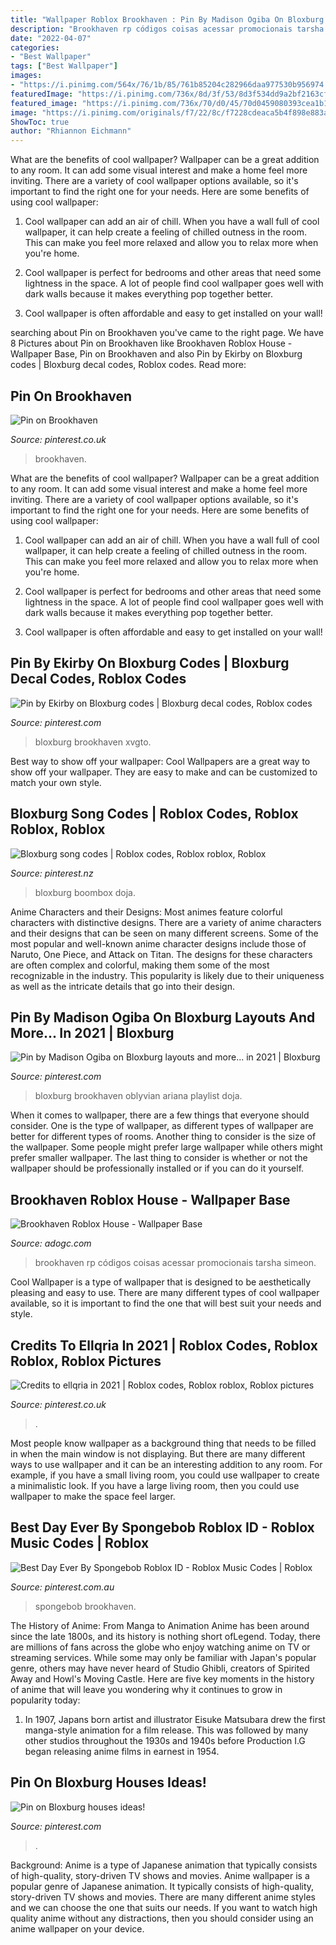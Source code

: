 ```yaml
---
title: "Wallpaper Roblox Brookhaven : Pin By Madison Ogiba On Bloxburg Layouts And More... In 2021"
description: "Brookhaven rp códigos coisas acessar promocionais tarsha simeon"
date: "2022-04-07"
categories:
- "Best Wallpaper"
tags: ["Best Wallpaper"]
images:
- "https://i.pinimg.com/564x/76/1b/85/761b85204c282966daa977530b956974.jpg"
featuredImage: "https://i.pinimg.com/736x/8d/3f/53/8d3f534dd9a2bf2163cf54e8e5547b18.jpg"
featured_image: "https://i.pinimg.com/736x/70/d0/45/70d0459080393cea1b16e3901cd5eccd.jpg"
image: "https://i.pinimg.com/originals/f7/22/8c/f7228cdeaca5b4f898e883a91b02b4af.jpg"
ShowToc: true
author: "Rhiannon Eichmann"
---
```



What are the benefits of cool wallpaper?
Wallpaper can be a great addition to any room. It can add some visual interest and make a home feel more inviting. There are a variety of cool wallpaper options available, so it's important to find the right one for your needs. Here are some benefits of using cool wallpaper: 
1. Cool wallpaper can add an air of chill. When you have a wall full of cool wallpaper, it can help create a feeling of chilled outness in the room. This can make you feel more relaxed and allow you to relax more when you're home. 

2. Cool wallpaper is perfect for bedrooms and other areas that need some lightness in the space. A lot of people find cool wallpaper goes well with dark walls because it makes everything pop together better. 

3. Cool wallpaper is often affordable and easy to get installed on your wall!

	

		
searching about Pin on Brookhaven you've came to the right page. We have 8 Pictures about Pin on Brookhaven like Brookhaven Roblox House - Wallpaper Base, Pin on Brookhaven and also Pin by Ekirby on Bloxburg codes | Bloxburg decal codes, Roblox codes. Read more:
		
    
## Pin On Brookhaven

<img loading=lazy src="https://i.pinimg.com/736x/62/60/9a/62609afab85e5d48bd3a02ab7d485f9b.jpg" onerror="this.onerror=null;this.src='https://tse1.mm.bing.net/th?id=OIP.rwv-afv2DK75wOTxjdC2UQHaEK&amp;pid=15.1';" alt="Pin on Brookhaven">

_Source: pinterest.co.uk_

>brookhaven. 

	

What are the benefits of cool wallpaper?
Wallpaper can be a great addition to any room. It can add some visual interest and make a home feel more inviting. There are a variety of cool wallpaper options available, so it's important to find the right one for your needs. Here are some benefits of using cool wallpaper: 
1. Cool wallpaper can add an air of chill. When you have a wall full of cool wallpaper, it can help create a feeling of chilled outness in the room. This can make you feel more relaxed and allow you to relax more when you're home. 

2. Cool wallpaper is perfect for bedrooms and other areas that need some lightness in the space. A lot of people find cool wallpaper goes well with dark walls because it makes everything pop together better. 

3. Cool wallpaper is often affordable and easy to get installed on your wall!

    
## Pin By Ekirby On Bloxburg Codes | Bloxburg Decal Codes, Roblox Codes

<img loading=lazy src="https://i.pinimg.com/736x/8b/54/d8/8b54d89c3002828319db6e134ff773e4.jpg" onerror="this.onerror=null;this.src='https://tse4.mm.bing.net/th?id=OIP.XKB8uHcty3MT8OkiUgHf1QHaHo&amp;pid=15.1';" alt="Pin by Ekirby on Bloxburg codes | Bloxburg decal codes, Roblox codes">

_Source: pinterest.com_

>bloxburg brookhaven xvgto. 

	

Best way to show off your wallpaper:
Cool Wallpapers are a great way to show off your wallpaper. They are easy to make and can be customized to match your own style.

    
## Bloxburg Song Codes | Roblox Codes, Roblox Roblox, Roblox

<img loading=lazy src="https://i.pinimg.com/736x/78/3e/46/783e46a18270046af691217cb9249a91.jpg" onerror="this.onerror=null;this.src='https://tse1.mm.bing.net/th?id=OIP.g3pgY82X019TBz3bsm2NggHaHs&amp;pid=15.1';" alt="Bloxburg song codes | Roblox codes, Roblox roblox, Roblox">

_Source: pinterest.nz_

>bloxburg boombox doja. 

	

Anime Characters and their Designs: Most animes feature colorful characters with distinctive designs.
There are a variety of anime characters and their designs that can be seen on many different screens. Some of the most popular and well-known anime character designs include those of Naruto, One Piece, and Attack on Titan. The designs for these characters are often complex and colorful, making them some of the most recognizable in the industry. This popularity is likely due to their uniqueness as well as the intricate details that go into their design.

    
## Pin By Madison Ogiba On Bloxburg Layouts And More... In 2021 | Bloxburg

<img loading=lazy src="https://i.pinimg.com/736x/1f/78/d1/1f78d1e48ae017c06e098ee8f3ba0ca3.jpg" onerror="this.onerror=null;this.src='https://tse4.mm.bing.net/th?id=OIP.-ME9t2yZq3Sr0OsT8354xQHaNK&amp;pid=15.1';" alt="Pin by Madison Ogiba on Bloxburg layouts and more... in 2021 | Bloxburg">

_Source: pinterest.com_

>bloxburg brookhaven oblyvian ariana playlist doja. 

	

When it comes to wallpaper, there are a few things that everyone should consider. One is the type of wallpaper, as different types of wallpaper are better for different types of rooms. Another thing to consider is the size of the wallpaper. Some people might prefer large wallpaper while others might prefer smaller wallpaper. The last thing to consider is whether or not the wallpaper should be professionally installed or if you can do it yourself.

    
## Brookhaven Roblox House - Wallpaper Base

<img loading=lazy src="https://i.pinimg.com/564x/76/1b/85/761b85204c282966daa977530b956974.jpg" onerror="this.onerror=null;this.src='https://tse1.mm.bing.net/th?id=OIP.v3Phs9LAB9rXUvOJyVNZAwHaEJ&amp;pid=15.1';" alt="Brookhaven Roblox House - Wallpaper Base">

_Source: adogc.com_

>brookhaven rp códigos coisas acessar promocionais tarsha simeon. 

	

Cool Wallpaper is a type of wallpaper that is designed to be aesthetically pleasing and easy to use. There are many different types of cool wallpaper available, so it is important to find the one that will best suit your needs and style.

    
## Credits To Ellqria In 2021 | Roblox Codes, Roblox Roblox, Roblox Pictures

<img loading=lazy src="https://i.pinimg.com/736x/8d/3f/53/8d3f534dd9a2bf2163cf54e8e5547b18.jpg" onerror="this.onerror=null;this.src='https://tse3.mm.bing.net/th?id=OIP.qYok8rbGDsFkW83IEUgLFwHaEO&amp;pid=15.1';" alt="Credits to ellqria in 2021 | Roblox codes, Roblox roblox, Roblox pictures">

_Source: pinterest.co.uk_

>. 

	

Most people know wallpaper as a background thing that needs to be filled in when the main window is not displaying. But there are many different ways to use wallpaper and it can be an interesting addition to any room. For example, if you have a small living room, you could use wallpaper to create a minimalistic look. If you have a large living room, then you could use wallpaper to make the space feel larger.

    
## Best Day Ever By Spongebob Roblox ID - Roblox Music Codes | Roblox

<img loading=lazy src="https://i.pinimg.com/736x/70/d0/45/70d0459080393cea1b16e3901cd5eccd.jpg" onerror="this.onerror=null;this.src='https://tse3.mm.bing.net/th?id=OIP.vTnc9pb5r3-RNZJGl9ig5gHaLG&amp;pid=15.1';" alt="Best Day Ever By Spongebob Roblox ID - Roblox Music Codes | Roblox">

_Source: pinterest.com.au_

>spongebob brookhaven. 

	

The History of Anime: From Manga to Animation
Anime has been around since the late 1800s, and its history is nothing short ofLegend. Today, there are millions of fans across the globe who enjoy watching anime on TV or streaming services. While some may only be familiar with Japan's popular genre, others may have never heard of Studio Ghibli, creators of Spirited Away and Howl's Moving Castle. Here are five key moments in the history of anime that will leave you wondering why it continues to grow in popularity today:
1) In 1907, Japans born artist and illustrator Eisuke Matsubara drew the first manga-style animation for a film release. This was followed by many other studios throughout the 1930s and 1940s before Production I.G began releasing anime films in earnest in 1954.

    
## Pin On Bloxburg Houses Ideas!

<img loading=lazy src="https://i.pinimg.com/originals/f7/22/8c/f7228cdeaca5b4f898e883a91b02b4af.jpg" onerror="this.onerror=null;this.src='https://tse2.mm.bing.net/th?id=OIP.UCfmPfLetcEfseJ0a4rdhAHaFj&amp;pid=15.1';" alt="Pin on Bloxburg houses ideas!">

_Source: pinterest.com_

>. 

	

Background: Anime is a type of Japanese animation that typically consists of high-quality, story-driven TV shows and movies.
Anime wallpaper is a popular genre of Japanese animation. It typically consists of high-quality, story-driven TV shows and movies. There are many different anime styles and we can choose the one that suits our needs. If you want to watch high quality anime without any distractions, then you should consider using an anime wallpaper on your device.

